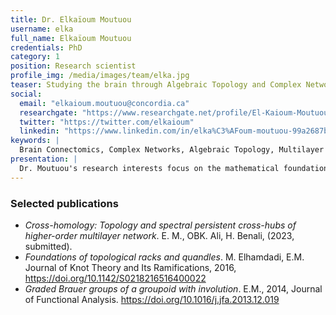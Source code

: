 ```yaml
---
title: Dr. Elkaïoum Moutuou
username: elka
full_name: Elkaïoum Moutuou
credentials: PhD
category: 1
position: Research scientist
profile_img: /media/images/team/elka.jpg
teaser: Studying the brain through Algebraic Topology and Complex Networks.
social:
  email: "elkaioum.moutuou@concordia.ca"
  researchgate: "https://www.researchgate.net/profile/El-Kaioum-Moutuou"
  twitter: "https://twitter.com/elkaioum"
  linkedin: "https://www.linkedin.com/in/elka%C3%AFoum-moutuou-99a2687b/"
keywords: |
  Brain Connectomics, Complex Networks, Algebraic Topology, Multilayer Networks, Persistent Homology, Spectral Theory, Information Theory
presentation: |
  Dr. Moutuou's research interests focus on the mathematical foundations of Network Neuroscience. He has used concepts from Algebraic Topology, Spectral Theory, and Complex Systems to develop a novel mathematical framework and computational tools for analysing the topology and dynamics of the anatomo-functional networks of the human brain activities. 
---
```



### Selected publications

- _Cross-homology: Topology and spectral persistent cross-hubs of higher-order multilayer network_. E. M., OBK. Ali, H. Benali, (2023, submitted).
- _Foundations of topological racks and quandles_. M. Elhamdadi, E.M. Journal of Knot Theory and Its Ramifications, 2016, https://doi.org/10.1142/S0218216516400022
- _Graded Brauer groups of a groupoid with involution_. E.M., 2014, Journal of Functional Analysis. https://doi.org/10.1016/j.jfa.2013.12.019

 



